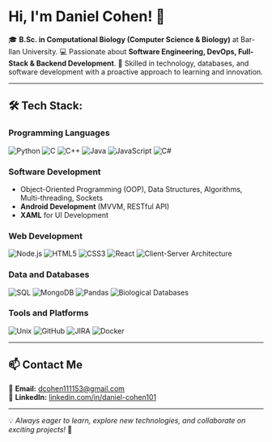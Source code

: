 #  Hi, I'm Daniel Cohen! 👋

🎓 **B.Sc. in Computational Biology (Computer Science & Biology)** at Bar-Ilan University. 
💻 Passionate about **Software Engineering, DevOps, Full-Stack & Backend Development**.
🚀 Skilled in technology, databases, and software development with a proactive approach to learning and innovation.

---

## 🛠 Tech Stack:

### **Programming Languages**
![Python](https://img.shields.io/badge/Python-3776AB?style=flat-square&logo=python&logoColor=white)
![C](https://img.shields.io/badge/C-00599C?style=flat-square&logo=c&logoColor=white)
![C++](https://img.shields.io/badge/C%2B%2B-00599C?style=flat-square&logo=c%2B%2B&logoColor=white)
![Java](https://img.shields.io/badge/Java-ED8B00?style=flat-square&logo=openjdk&logoColor=white)
![JavaScript](https://img.shields.io/badge/JavaScript-F7DF1E?style=flat-square&logo=javascript&logoColor=black)
![C#](https://img.shields.io/badge/C%23-239120?style=flat-square&logo=c-sharp&logoColor=white)

### **Software Development**
- Object-Oriented Programming (OOP), Data Structures, Algorithms, Multi-threading, Sockets
- **Android Development** (MVVM, RESTful API)
- **XAML** for UI Development

### **Web Development**
![Node.js](https://img.shields.io/badge/Node.js-43853D?style=flat-square&logo=node.js&logoColor=white)
![HTML5](https://img.shields.io/badge/HTML5-E34F26?style=flat-square&logo=html5&logoColor=white)
![CSS3](https://img.shields.io/badge/CSS3-1572B6?style=flat-square&logo=css3&logoColor=white)
![React](https://img.shields.io/badge/React-20232A?style=flat-square&logo=react&logoColor=61DAFB)
![Client-Server Architecture](https://img.shields.io/badge/Client--Server-Architecture-informational?style=flat-square)

### **Data and Databases**
![SQL](https://img.shields.io/badge/SQL-4479A1?style=flat-square&logo=sql&logoColor=white)
![MongoDB](https://img.shields.io/badge/MongoDB-4EA94B?style=flat-square&logo=mongodb&logoColor=white)
![Pandas](https://img.shields.io/badge/Pandas-150458?style=flat-square&logo=pandas&logoColor=white)
![Biological Databases](https://img.shields.io/badge/Biological-Databases-green?style=flat-square)

### **Tools and Platforms**
![Unix](https://img.shields.io/badge/Unix-000000?style=flat-square&logo=linux&logoColor=white)
![GitHub](https://img.shields.io/badge/GitHub-181717?style=flat-square&logo=github&logoColor=white)
![JIRA](https://img.shields.io/badge/JIRA-0052CC?style=flat-square&logo=jira&logoColor=white)
![Docker](https://img.shields.io/badge/Docker-2496ED?style=flat-square&logo=docker&logoColor=white)

---

## 📫 Contact Me

📧 **Email:** [dcohen111153@gmail.com](mailto:dcohen111153@gmail.com)  
💼 **LinkedIn:** [linkedin.com/in/daniel-cohen101](https://www.linkedin.com/in/daniel-cohen101)  


---

💡 *Always eager to learn, explore new technologies, and collaborate on exciting projects!* 🚀
